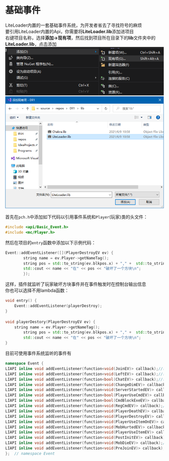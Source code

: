 # 基础事件
LiteLoader内置的一套基础事件系统，为开发者省去了寻找符号的麻烦  
要引用LiteLoader内置的Api，你需要将**LiteLoader.lib**添加进项目  
右键项目名称，选择**添加->现有项**，然后找到项目所在目录下的**lib**文件夹中的**LiteLoader.lib**，点击添加
![1](../../../images/Basic-Event-1.png)
![2](../../../images/Basic-Event-2.png)

首先在`pch.h`中添加如下代码以引用事件系统和`Player`(玩家)类的头文件：
```cpp
#include <api/Basic_Event.h>
#include <mc/Player.h>
```
然后在项目的`entry`函数中添加以下示例代码：
```cpp
Event::addEventListener([](PlayerDestroyEV ev) {
        string name = ev.Player->getNameTag();
        string pos = std::to_string(ev.blkpos.x) + "," +  std::to_string(ev.blkpos.y) + "," +  std::to_string(ev.blkpos.z);
        std::cout << name << "在" << pos << "破坏了一个方块\n";
        });
```
这样，插件就监听了玩家破坏方块事件并在事件触发时在控制台输出信息  
你也可以选择不用lambda函数：
```cpp
void entry() {
    Event::addEventListener(playerDestroy);
}

void playerDestory(PlayerDestroyEV ev) {
    string name = ev.Player->getNameTag();
        string pos = std::to_string(ev.blkpos.x) + "," +  std::to_string(ev.blkpos.y) + "," +  std::to_string(ev.blkpos.z);
        std::cout << name << "在" << pos << "破坏了一个方块\n";
}
```
目前可使用事件系统监听的事件有
```cpp
namespace Event {
LIAPI inline void addEventListener(function<void(JoinEV)> callback);//玩家加入服务器
LIAPI inline void addEventListener(function<void(LeftEV)> callback);//玩家离开服务器
LIAPI inline void addEventListener(function<bool(ChatEV)> callback);//玩家聊天
LIAPI inline void addEventListener(function<void(ChangeDimEV)> callback);//玩家改变维度
LIAPI inline void addEventListener(function<void(ServerStartedEV)> callback);//服务器启动
LIAPI inline void addEventListener(function<bool(PlayerUseCmdEV)> callback);//玩家使用命令
LIAPI inline void addEventListener(function<bool(CmdBlockExeEV)> callback);//命令方块执行
LIAPI inline void addEventListener(function<void(RegCmdEV)> callback);//注册命令
LIAPI inline void addEventListener(function<void(PlayerDeathEV)> callback);//玩家死亡
LIAPI inline void addEventListener(function<void(PlayerDestroyEV)> callback);//玩家破坏方块
LIAPI inline void addEventListener(function<void(PlayerUseItemOnEV)> callback);//玩家使用物品
LIAPI inline void addEventListener(function<void(MobHurtedEV)> callback);//生物被攻击
LIAPI inline void addEventListener(function<void(PlayerUseItemEV)> callback);//玩家使用物品
LIAPI inline void addEventListener(function<void(PostInitEV)> callback);//LiteLoader加载
LIAPI inline void addEventListener(function<void(MobDieEV)> callback);//生物死亡
LIAPI inline void addEventListener(function<void(PreJoinEV)> callback);//玩家连接服务器
};  // namespace Event
```